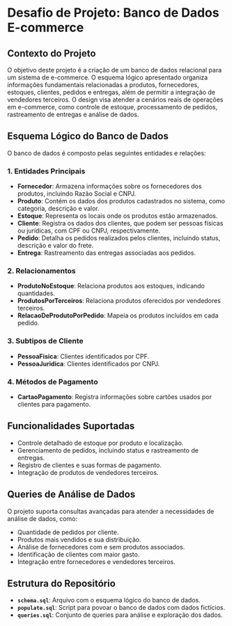 # Desafio de Projeto: Banco de Dados E-commerce

## Contexto do Projeto
O objetivo deste projeto é a criação de um banco de dados relacional para um sistema de e-commerce. O esquema lógico apresentado organiza informações fundamentais relacionadas a produtos, fornecedores, estoques, clientes, pedidos e entregas, além de permitir a integração de vendedores terceiros. O design visa atender a cenários reais de operações em e-commerce, como controle de estoque, processamento de pedidos, rastreamento de entregas e análise de dados.

## Esquema Lógico do Banco de Dados
O banco de dados é composto pelas seguintes entidades e relações:

### 1. Entidades Principais
- **Fornecedor**: Armazena informações sobre os fornecedores dos produtos, incluindo Razão Social e CNPJ.
- **Produto**: Contém os dados dos produtos cadastrados no sistema, como categoria, descrição e valor.
- **Estoque**: Representa os locais onde os produtos estão armazenados.
- **Cliente**: Registra os dados dos clientes, que podem ser pessoas físicas ou jurídicas, com CPF ou CNPJ, respectivamente.
- **Pedido**: Detalha os pedidos realizados pelos clientes, incluindo status, descrição e valor do frete.
- **Entrega**: Rastreamento das entregas associadas aos pedidos.

### 2. Relacionamentos
- **ProdutoNoEstoque**: Relaciona produtos aos estoques, indicando quantidades.
- **ProdutosPorTerceiros**: Relaciona produtos oferecidos por vendedores terceiros.
- **RelacaoDeProdutoPorPedido**: Mapeia os produtos incluídos em cada pedido.

### 3. Subtipos de Cliente
- **PessoaFisica**: Clientes identificados por CPF.
- **PessoaJuridica**: Clientes identificados por CNPJ.

### 4. Métodos de Pagamento
- **CartaoPagamento**: Registra informações sobre cartões usados por clientes para pagamento.

## Funcionalidades Suportadas
- Controle detalhado de estoque por produto e localização.
- Gerenciamento de pedidos, incluindo status e rastreamento de entregas.
- Registro de clientes e suas formas de pagamento.
- Integração de produtos de vendedores terceiros.

## Queries de Análise de Dados
O projeto suporta consultas avançadas para atender a necessidades de análise de dados, como:
- Quantidade de pedidos por cliente.
- Produtos mais vendidos e sua distribuição.
- Análise de fornecedores com e sem produtos associados.
- Identificação de clientes com maior gasto.
- Integração entre fornecedores e vendedores terceiros.

## Estrutura do Repositório
- **`schema.sql`**: Arquivo com o esquema lógico do banco de dados.
- **`populate.sql`**: Script para povoar o banco de dados com dados fictícios.
- **`queries.sql`**: Conjunto de queries para análise e exploração dos dados.

